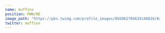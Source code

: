 ```yaml
---
name: muffinx
position: PWN/RE
image_path: "https://pbs.twimg.com/profile_images/892062704634146816/K4aUgZ-L_400x400.jpg"
twitter: muffinx
---
```

